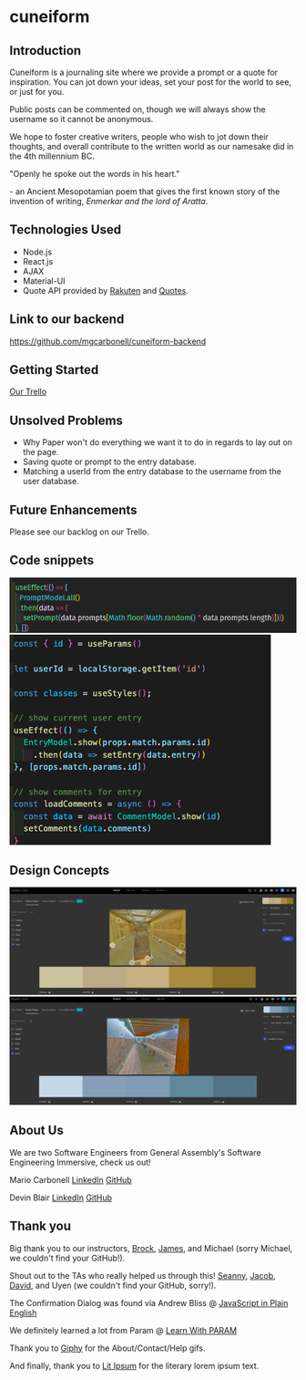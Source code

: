 # cuneiform

## Introduction

Cuneiform is a journaling site where we provide a prompt or a quote for inspiration. You can jot down your ideas, set your post for the world to see, or just for you. 

Public posts can be commented on, though we will always show the username so it cannot be anonymous.

We hope to foster creative writers, people who wish to jot down their thoughts, and overall contribute to the written world as our namesake did in the 4th millennium BC.

"Openly he spoke out the words in his heart."

\- an Ancient Mesopotamian poem that gives the first known story of the invention of writing, _Enmerkar and the lord of Aratta_.

## Technologies Used

* Node.js
* React.js
* AJAX
* Material-UI
* Quote API provided by [Rakuten](https://english.api.rakuten.net/) and [Quotes](https://english.api.rakuten.net/martin.svoboda/api/quotes15).

## Link to our backend

https://github.com/mgcarbonell/cuneiform-backend

## Getting Started

[Our Trello](https://trello.com/b/jJX36PQ2/cuneiform)

## Unsolved Problems

* Why Paper won't do everything we want it to do in regards to lay out on the page.
* Saving quote or prompt to the entry database.
* Matching a userId from the entry database to the username from the user database.

## Future Enhancements

Please see our backlog on our Trello. 

## Code snippets

![Randomization for prompt by Mario](./public/randomization-for-prompt.png)
![Comments by Devin](./public/comments.png)

## Design Concepts

![beiges from British Museum](./public/design-from-british-museum1.png)
![blues from British Museum](./public/design-from-british-museum2.png)

## About Us

We are two Software Engineers from General Assembly's Software Engineering Immersive, check us out!

Mario Carbonell [LinkedIn](https://www.linkedin.com/in/mgcarbonell/) [GitHub](https://github.com/mgcarbonell)

Devin Blair [LinkedIn](https://www.linkedin.com/in/devin-blair/) [GitHub](https://github.com/dcblair)


## Thank you

Big thank you to our instructors, [Brock](https://github.com/brockwc), [James](https://github.com/JSinkler713), and Michael (sorry Michael, we couldn't find your GitHub!).

Shout out to the TAs who really helped us through this! [Seanny](https://github.com/SeannyPhoenix), [Jacob](https://github.com/kleimaj), [David](https://github.com/dschawel), and Uyen (we couldn't find your GitHub, sorry!).

The Confirmation Dialog was found via Andrew Bliss @ [JavaScript in Plain English](https://medium.com/javascript-in-plain-english)

We definitely learned a lot from Param @ [Learn With PARAM](https://learnwithparam.com/blog/how-to-pass-props-to-state-properly-in-react-hooks/)

Thank you to [Giphy](https://giphy.com/) for the About/Contact/Help gifs.

And finally, thank you to [Lit Ipsum](https://litipsum.com/) for the literary lorem ipsum text.